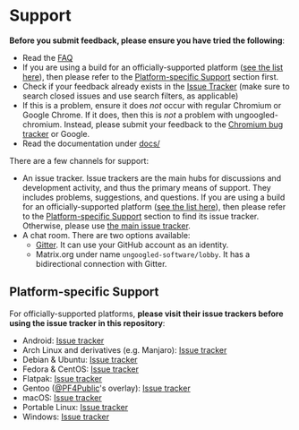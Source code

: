 # Support

**Before you submit feedback, please ensure you have tried the following**: 

* Read the [FAQ](https://ungoogled-software.github.io/ungoogled-chromium-wiki/faq)
* If you are using a build for an officially-supported platform ([see the list here](docs/platforms.md)), then please refer to the [Platform-specific Support](#platform-specific-support) section first.
* Check if your feedback already exists in the [Issue Tracker](https://github.com/ungoogled-software/ungoogled-chromium/issues) (make sure to search closed issues and use search filters, as applicable)
* If this is a problem, ensure it does *not* occur with regular Chromium or Google Chrome. If it does, then this is *not* a problem with ungoogled-chromium. Instead, please submit your feedback to the [Chromium bug tracker](https://bugs.chromium.org/p/chromium/issues/list) or Google.
* Read the documentation under [docs/](docs/)

There are a few channels for support:

* An issue tracker. Issue trackers are the main hubs for discussions and development activity, and thus the primary means of support. They includes problems, suggestions, and questions. If you are using a build for an officially-supported platform ([see the list here](docs/platforms.md)), then please refer to the [Platform-specific Support](#platform-specific-support) section to find its issue tracker. Otherwise, please use [the main issue tracker](https://github.com/ungoogled-software/ungoogled-chromium/issues). 
* A chat room. There are two options available:
    * [Gitter](https://gitter.im/ungoogled-software/Lobby). It can use your GitHub account as an identity.
    * Matrix.org under name `ungoogled-software/lobby`. It has a bidirectional connection with Gitter.

## Platform-specific Support

For officially-supported platforms, **please visit their issue trackers before using the issue tracker in this repository**:

* Android: [Issue tracker](https://github.com/ungoogled-software/ungoogled-chromium-android/issues)
* Arch Linux and derivatives (e.g. Manjaro): [Issue tracker](https://github.com/ungoogled-software/ungoogled-chromium-archlinux/issues)
* Debian & Ubuntu: [Issue tracker](https://github.com/ungoogled-software/ungoogled-chromium-debian/issues)
* Fedora & CentOS: [Issue tracker](https://github.com/ungoogled-software/ungoogled-chromium-fedora/issues)
* Flatpak: [Issue tracker](https://github.com/flathub/io.github.ungoogled_software.ungoogled_chromium)
* Gentoo ([@PF4Public](https://github.com/PF4Public)'s overlay): [Issue tracker](https://github.com/PF4Public/gentoo-overlay/issues?q=is%3Aissue++ungoogled-chromium+)
* macOS: [Issue tracker](https://github.com/ungoogled-software/ungoogled-chromium-macos/issues)
* Portable Linux: [Issue tracker](https://github.com/ungoogled-software/ungoogled-chromium-portablelinux/issues)
* Windows: [Issue tracker](https://github.com/ungoogled-software/ungoogled-chromium-windows/issues)
